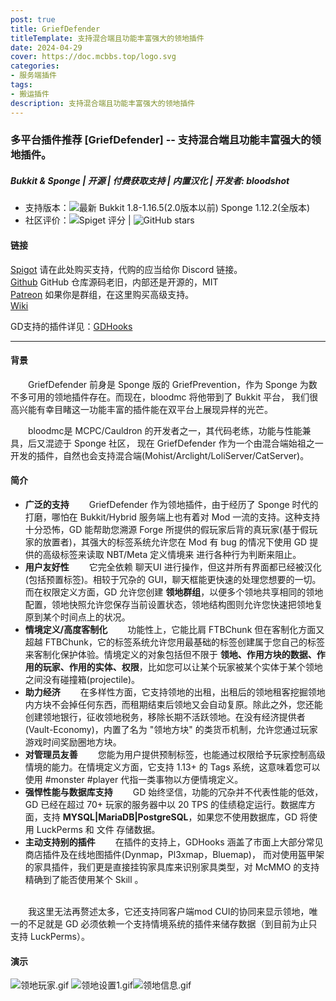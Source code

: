 ```yaml
---
post: true
title: GriefDefender
titleTemplate: 支持混合端且功能丰富强大的领地插件
date: 2024-04-29
cover: https://doc.mcbbs.top/logo.svg
categories:
- 服务端插件
tags:
- 搬运插件
description: 支持混合端且功能丰富强大的领地插件
---
```



### 多平台插件推荐 [GriefDefender] -- 支持混合端且功能丰富强大的领地插件。

##### Bukkit & Sponge | 开源 | 付费获取支持 | 内置汉化 | 开发者: bloodshot

* 支持版本：![最新](https://img.shields.io/spiget/tested-versions/68900?label=2.0%E4%BB%A5%E4%B8%8A&style=flat-square) Bukkit 1.8-1.16.5(2.0版本以前)  Sponge 1.12.2(全版本)
* 社区评价：![Spiget 评分](https://img.shields.io/spiget/rating/68900?label=Spigot%20%E8%AF%84%E5%88%86&style=flat-square)  | ![GitHub stars](https://img.shields.io/github/stars/bloodmc/GriefDefender?label=Github%20%E6%94%B6%E8%97%8F&style=flat-square)

#### 链接

[Spigot](https://www.spigotmc.org/resources/68900/) 请在此处购买支持，代购的应当给你 Discord 链接。
<br>[Github](https://github.com/bloodmc/GriefDefender) GitHub 仓库源码老旧，内部还是开源的，MIT
<br>[Patreon](https://www.patreon.com/bloodmc) 如果你是群组，在这里购买高级支持。
<br>[Wiki](https://github.com/bloodmc/GriefDefender/wiki)

GD支持的插件详见：[GDHooks](https://github.com/bloodmc/GDHooks)

---

#### 背景

&emsp;&emsp;GriefDefender 前身是 Sponge 版的 GriefPrevention，作为 Sponge 为数不多可用的领地插件存在。而现在，bloodmc 将他带到了 Bukkit 平台，
我们很高兴能有幸目睹这一功能丰富的插件能在双平台上展现异样的光芒。

&emsp;&emsp;bloodmc是 MCPC/Cauldron 的开发者之一，其代码老练，功能与性能兼具，后又混迹于 Sponge 社区，
现在 GriefDefender 作为一个由混合端始祖之一开发的插件，自然也会支持混合端(Mohist/Arclight/LoliServer/CatServer)。

#### 简介

- **广泛的支持**
&emsp;&emsp;GriefDefender 作为领地插件，由于经历了 Sponge 时代的打磨，哪怕在 Bukkit/Hybrid 服务端上也有着对 Mod 一流的支持。这种支持十分恐怖，GD 能帮助您溯源 Forge 所提供的假玩家后背的真玩家(基于假玩家的放置者)，其强大的标签系统允许您在 Mod 有 bug 的情况下使用 GD 提供的高级标签来读取 NBT/Meta 定义情境来
进行各种行为判断来阻止。
- **用户友好性**
&emsp;&emsp;它完全依赖 聊天UI 进行操作，但这并所有界面都已经被汉化(包括预置标签)。相较于冗杂的 GUI，聊天框能更快速的处理您想要的一切。而在权限定义方面，GD 允许您创建 **领地群组**，以便多个领地共享相同的领地配置，领地快照允许您保存当前设置状态，领地结构图则允许您快速把领地复原到某个时间点上的状况。
- **情境定义/高度客制化**
&emsp;&emsp;功能性上，它能比肩 FTBChunk 但在客制化方面又超越 FTBChunk，它的标签系统允许您用最基础的标签创建属于您自己的标签来客制化保护体验。情境定义的对象包括但不限于 **领地、作用方块的数据、作用的玩家、作用的实体、权限**，比如您可以让某个玩家被某个实体于某个领地之间没有碰撞箱(projectile)。
- **助力经济**
&emsp;&emsp;在多样性方面，它支持领地的出租，出租后的领地租客挖掘领地内方块不会掉任何东西，而租期结束后领地又会自动复原。除此之外，您还能创建领地银行，征收领地税务，移除长期不活跃领地。在没有经济提供者(Vault-Economy)，内置了名为 "领地方块" 的类货币机制，允许您通过玩家游戏时间奖励圈地方块。
- **对管理员友善**
&emsp;&emsp;您能为用户提供预制标签，也能通过权限给予玩家控制高级情境的能力。在情境定义方面，它支持 1.13+ 的 Tags 系统，这意味着您可以使用 #monster #player 代指一类事物以方便情境定义。
- **强悍性能与数据库支持**
&emsp;&emsp;GD 始终坚信，功能的冗杂并不代表性能的低效，GD 已经在超过 70+ 玩家的服务器中以 20 TPS 的佳绩稳定运行。数据库方面，支持 **MYSQL|MariaDB|PostgreSQL**，如果您不使用数据库，GD 将使用 LuckPerms 和 文件 存储数据。
- **主动支持别的插件**
&emsp;&emsp;在插件的支持上，GDHooks 涵盖了市面上大部分常见商店插件及在线地图插件(Dynmap，Pl3xmap，Bluemap)，
而对使用盔甲架的家具插件，我们更是直接挂钩家具库来识别家具类型，对 McMMO 的支持精确到了能否使用某个 Skill 。

<br>&emsp;&emsp;我这里无法再赘述太多，它还支持同客户端mod CUI的协同来显示领地，唯一的不足就是 GD 必须依赖一个支持情境系统的插件来储存数据（到目前为止只支持 LuckPerms）。

#### 演示

![领地玩家.gif](https://i.loli.net/2021/10/03/IguG1czZXjP7ke3.gif)
![领地设置1.gif](https://i.loli.net/2021/10/03/OmxSB8uT3tjvHfM.gif)![领地信息.gif](https://i.loli.net/2021/10/03/wd3XWgsEyhGHmM9.gif)
